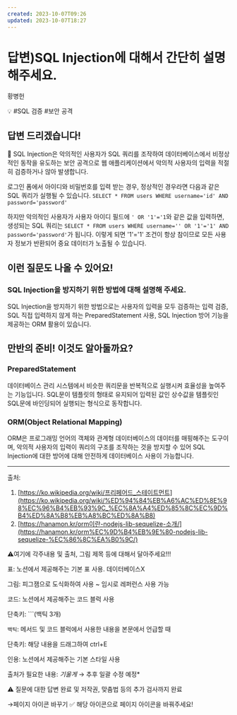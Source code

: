 ```yaml
---
created: 2023-10-07T09:26
updated: 2023-10-07T18:27
---
```

# 답변)SQL Injection에 대해서 간단히 설명해주세요.

황병헌

💡 #SQL 검증 #보안 공격

## 답변 드리겠습니다!

<aside>
📌 SQL Injection은 악의적인 사용자가 SQL 쿼리를 조작하여 데이터베이스에서 비정상적인 동작을 유도하는 보안 공격으로 웹 애플리케이션에서 악의적 사용자의 입력을 적절히 검증하거나 않아 발생합니다.

</aside>

로그인 폼에서 아이디와 비밀번호를 입력 받는 경우, 정상적인 경우라면 다음과 같은 SQL 쿼리가 실행될 수 있습니다. `SELECT * FROM users WHERE username='id' AND password='password'`

하지만 악의적인 사용자가 사용자 아이디 필드에 `' OR '1'='1`와 같은 값을 입력하면, 생성되는 SQL 쿼리는 `SELECT * FROM users WHERE username='' OR '1'='1' AND password='password'`가 됩니다. 이렇게 되면 '1'='1' 조건이 항상 참이므로 모든 사용자 정보가 반환되어 중요 데이터가 노출될 수 있습니다.

## 이런 질문도 나올 수 있어요!

### SQL Injection을 방지하기 위한 방법에 대해 설명해 주세요.

SQL Injection을 방지하기 위한 방법으로는 사용자의 입력을 모두 검증하는 입력 검증, SQL 직접 입력하지 않게 하는 PreparedStatement 사용, SQL Injection 방어 기능을 제공하는 ORM 활용이 있습니다.

## 만반의 준비! 이것도 알아둘까요?

### PreparedStatement

데이터베이스 관리 시스템에서 비슷한 쿼리문을 반복적으로 실행시켜 효율성을 높여주는 기능입니다. SQL문이 템플릿의 형태로 유지되어 입력된 값인 상수값을 템플릿인 SQL문에 바인딩되어 실행되는 형식으로 동작합니다.

### ORM(Object Relational Mapping)

ORM은 프로그래밍 언어의 객체와 관계형 데이터베이스의 데이터를 매핑해주는 도구이며, 악의적 사용자의 입력이 쿼리의 구조를 조작하는 것을 방지할 수 있어 SQL Injection에 대한 방어에 대해 안전하게 데이터베이스 사용이 가능합니다.

---

출처:

1. [https://ko.wikipedia.org/wiki/프리페어드_스테이트먼트](https://ko.wikipedia.org/wiki/%ED%94%84%EB%A6%AC%ED%8E%98%EC%96%B4%EB%93%9C_%EC%8A%A4%ED%85%8C%EC%9D%B4%ED%8A%B8%EB%A8%BC%ED%8A%B8)
2. [https://hanamon.kr/orm이란-nodejs-lib-sequelize-소개/](https://hanamon.kr/orm%EC%9D%B4%EB%9E%80-nodejs-lib-sequelize-%EC%86%8C%EA%B0%9C/)

⚠️여기에 각주내용 및 출처, 그림 제목 등에 대해서 달아주세요!!!

표: 노션에서 제공해주는 기본 표 사용. 데이터베이스X

그림: 피그잼으로 도식화하여 사용 ~ 임시로 레퍼런스 사용 가능

코드: 노션에서 제공해주는 코드 블럭 사용 

단축키: ```(백틱 3개)

`백틱`: 메서드 및 코드 블럭에서 사용한 내용을 본문에서 언급할 때 

단축키: 해당 내용을 드래그하여 ctrl+E

인용: 노션에서 제공해주는 기본 스타일 사용

출처가 필요한 내용: *기울게* → 추후 일괄 수정 예정*

⚠️ 질문에 대한 답변 완료 및 저작권, 맞춤법 등의 추가 검사까지 완료

→페이지 아이콘 바꾸기 ✅ 해당 아이콘으로 페이지 아이콘을 바꿔주세요!